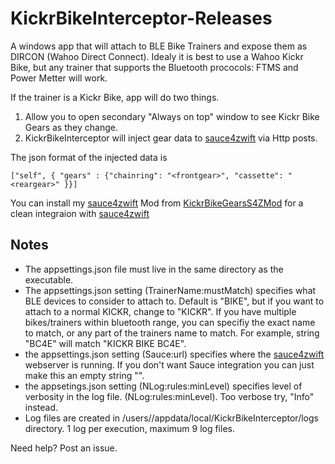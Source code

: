 # KickrBikeInterceptor-Releases

A windows app that will attach to BLE Bike Trainers and expose them as DIRCON (Wahoo Direct Connect).
Idealy it is best to use a Wahoo Kickr Bike, but any trainer that supports the Bluetooth prococols: FTMS and Power Metter will work.

If the trainer is a Kickr Bike, app will do two things.

1) Allow you to open secondary "Always on top" window to see Kickr Bike Gears as they change.
2) KickrBikeInterceptor will inject gear data to [sauce4zwift](https://www.sauce.llc/products/sauce4zwift/) via Http posts.

The json format of the injected data is
```
["self", { "gears" : {"chainring": "<frontgear>", "cassette": "<reargear>" }}]
```

You can install my [sauce4zwift](https://www.sauce.llc/products/sauce4zwift/) Mod from [KickrBikeGearsS4ZMod](https://github.com/pwfulghum/KickrBikeGearsS4ZMod) for a clean integraion with [sauce4zwift](https://www.sauce.llc/products/sauce4zwift/) 

## Notes
- The appsettings.json file must live in the same directory as the executable.
- The appsettings.json setting (TrainerName:mustMatch) specifies what BLE devices to consider to attach to.  Default is "BIKE", but if you want to attach to a normal KICKR, change to "KICKR".  If you have multiple bikes/trainers within bluetooth range, you can specifiy the exact name to match, or any part of the trainers name to match.  For example, string "BC4E" will match "KICKR BIKE BC4E".
- the appsettings.json setting (Sauce:url) specifies where the [sauce4zwift](https://www.sauce.llc/products/sauce4zwift/) webserver is running.  If you don't want Sauce integration you can just make this an empty string "".
- the appsetings.json setting (NLog:rules:minLevel) specifies level of verbosity in the log file.  (NLog:rules:minLevel).   Too verbose try, "Info" instead.
- Log files are created in /users/<you>/appdata/local/KickrBikeInterceptor/logs directory.  1 log per execution, maximum 9 log files.

Need help?  Post an issue.
